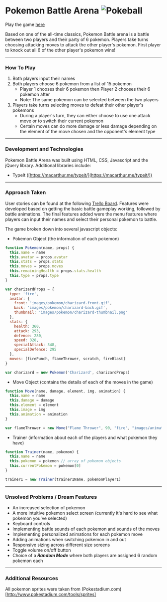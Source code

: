 # Pokemon Battle Arena ![Pokeball](https://cdn.emojidex.com/emoji/px32/Pokeball.png "Pokeball")

Play the game [here](https://chakritp.github.io/pokemon-game)

Based on one of the all-time classics, Pokemon Battle arena is a battle between two players and their party of 6 pokemon. Players take turns choosing attacking moves to attack the other player's pokemon. First player to knock out all 6 of the other player's pokemon wins!

---
### How To Play
1. Both players input their names
2. Both players choose 6 pokemon from a list of 15 pokemon
	- Player 1 chooses their 6 pokemon then Player 2 chooses their 6 pokemon after
	- Note: The same pokemon can be selected between the two players
3. Players take turns selecting moves to defeat their other player's pokemons
	- During a player's turn, they can either choose to use one attack move or to switch their current pokemon
	- Certain moves can do more damage or less damage depending on the element of the move chosen and the opponent's element type

	
---
### Development and Technologies
Pokemon Battle Arena was built using HTML, CSS, Javascript and the jQuery library. Additional libraries include:

- TypeIt ([https://macarthur.me/typeit/](https://macarthur.me/typeit/))

---
### Approach Taken
User stories can be found at the following [Trello Board](https://trello.com/b/iUwEn7jg/pokemon-game). Features were developed based on getting the basic battle gameplay working, followed by battle animations. The final features added were the menu features where players can input their names and select their personal pokemon to battle.

The game broken down into several javascript objects:

- Pokemon Object (the information of each pokemon)
```javascript
function Pokemon(name, props) {
  this.name = name
  this.avatar = props.avatar
  this.stats = props.stats
  this.moves = props.moves
  this.remainingHealth = props.stats.health
  this.type = props.type
}

var charizardProps = {
  type: 'fire',
  avatar: {
    front: 'images/pokemon/charizard-front.gif',
    back: 'images/pokemon/charizard-back.gif',
    thumbnail: 'images/pokemon/charizard-thumbnail.png'
  },
  stats: {
    health: 360,
    attack: 293,
    defence: 280,
    speed: 328,
    specialAttack: 348,
    specialDefence: 295
  },
  moves: [firePunch, flameThrower, scratch, fireBlast]
}

var charizard = new Pokemon('Charizard', charizardProps)

```

- Move Object (contains the details of each of the moves in the game)
```javascript
function Move(name, damage, element, img, animation) {
  this.name = name
  this.damage = damage
  this.element = element
  this.image = img
  this.animation = animation
}

var flameThrower = new Move("Flame Thrower", 90, "fire", "images/animations/fire.png", "beam")

```

- Trainer (information about each of the players and what pokemon they have)
```javascript
function Trainer(name, pokemon) {
  this.name = name
  this.pokemon = pokemon // array of pokemon objects
  this.currentPokemon = pokemon[0]
}

trainer1 = new Trainer(trainer1Name, pokemonPlayer1)

```

---
### Unsolved Problems / Dream Features
- An increased selection of pokemon
- A more intuitive pokemon select screen (currently it's hard to see what pokemon you've selected)
- Keyboard controls
- Implementing battle sounds of each pokemon and sounds of the moves
- Implementing personalized animations for each pokemon move
- Adding animations when switching pokemon in and out
- Responsive sizing across different size screens
- Toggle volume on/off button
- Choice of a ***Random Mode*** where both players are assigned 6 random pokemon each

---
### Additional Resources
All pokemon sprites were taken from (Pokestadium.com)[http://www.pokestadium.com/tools/sprites]
